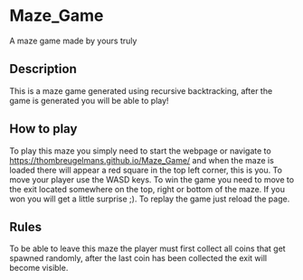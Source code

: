 # Maze_Game
A maze game made by yours truly

## Description
This is a maze game generated using recursive backtracking, after the game is generated you will be able to play!

## How to play
To play this maze you simply need to start the webpage or navigate to https://thombreugelmans.github.io/Maze_Game/ and when the maze is loaded there will appear a red square in the top left corner, this is you. To move your player use the WASD keys. To win the game you need to move to the exit located somewhere on the top, right or bottom of the maze. If you won you will get a little surprise ;). To replay the game just reload the page.

## Rules
To be able to leave this maze the player must first collect all coins that get spawned randomly, after the last coin has been collected the exit will become visible.
